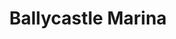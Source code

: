 ---
title: "Ballycastle Marina"
address: "Ballycastle Marina, 14 Bayview Road, Ballycastle, Co. Antrim, BT54 6BT"
tel: "+44 (0)28 2076 8525"
county: "Antrim"
category: "Sailing"
type: "Content"
lat: "55.20366287231445"
lng: "-6.243484020233154"
---